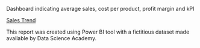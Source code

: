 
Dashboard indicating average sales, cost per product, profit margin and kPI


<p data-sourcepos="9:1-9:189" dir="auto"><a href="https://app.powerbi.com/view?r=eyJrIjoiNjZkM2U4YzMtMWY0ZC00MDAyLWI2YTQtYTYwYjg0ZWE2YmE5IiwidCI6IjM1ODAxOWMyLWZmMWQtNGRlOC04MDBlLTk2YTRkMzgwNzMwYyIsImMiOjl9" rel="nofollow">Sales Trend</a></p>





This report was created using Power BI tool with a fictitious dataset made available by Data Science Academy.
